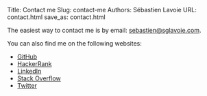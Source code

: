 Title: Contact me
Slug: contact-me
Authors: Sébastien Lavoie
URL: contact.html
save_as: contact.html

<!-- ref: https://www.albionresearch.com/tools/obfuscator -->

The easiest way to contact me is by email: <a href='m&#97;&#105;lto&#58;%73ebas%74i&#101;&#110;&#64;sg&#37;&#54;C%61%&#55;6%6Fie%&#50;E&#37;63%&#54;&#70;m'>sebast&#105;en&#64;sgl&#97;vo&#105;e&#46;&#99;om</a>.

You can also find me on the following websites:

* [GitHub](https://github.com/sglavoie)
* [HackerRank](https://www.hackerrank.com/sglavoie)
* [LinkedIn](https://www.linkedin.com/in/sglavoie/)
* [Stack Overflow](https://stackoverflow.com/users/8787680/s%c3%a9bastien-lavoie)
* [Twitter](https://twitter.com/sgdlavoie)
